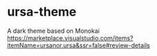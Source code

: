 # ursa-theme
A dark theme based on Monokai
https://marketplace.visualstudio.com/items?itemName=ursanor.ursa&ssr=false#review-details

